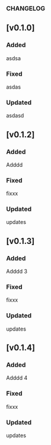### CHANGELOG

## [v0.1.0]

### Added
asdsa
### Fixed
asdas
### Updated
asdasd
## [v0.1.2]

### Added
Adddd
### Fixed
fixxx
### Updated
updates

## [v0.1.3]

### Added
Adddd 3
### Fixed
fixxx
### Updated
updates

## [v0.1.4]

### Added
Adddd 4
### Fixed
fixxx
### Updated
updates
